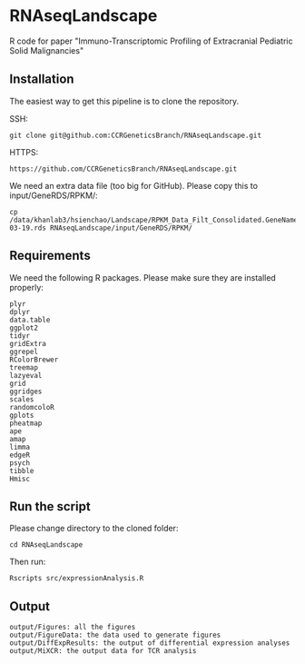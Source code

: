 # RNAseqLandscape
R code for paper "Immuno-Transcriptomic Profiling of Extracranial Pediatric Solid Malignancies"

## Installation

The easiest way to get this pipeline is to clone the repository.

SSH:
```
git clone git@github.com:CCRGeneticsBranch/RNAseqLandscape.git
```
HTTPS:
```
https://github.com/CCRGeneticsBranch/RNAseqLandscape.git
```
We need an extra data file (too big for GitHub). Please copy this to input/GeneRDS/RPKM/:
```
cp /data/khanlab3/hsienchao/Landscape/RPKM_Data_Filt_Consolidated.GeneNames.all.TCGA.Khanlab.pc.log22019-03-19.rds RNAseqLandscape/input/GeneRDS/RPKM/
```

## Requirements

We need the following R packages. Please make sure they are installed properly:

```
plyr
dplyr
data.table
ggplot2
tidyr
gridExtra
ggrepel
RColorBrewer
treemap
lazyeval
grid
ggridges
scales
randomcoloR
gplots
pheatmap
ape
amap
limma
edgeR
psych
tibble
Hmisc
```

## Run the script

Please change directory to the cloned folder:
```
cd RNAseqLandscape
```

Then run:
```
Rscripts src/expressionAnalysis.R
```

## Output

```
output/Figures: all the figures
output/FigureData: the data used to generate figures
output/DiffExpResults: the output of differential expression analyses
output/MiXCR: the output data for TCR analysis

